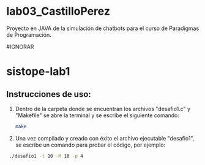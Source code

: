 # lab03_CastilloPerez

Proyecto en JAVA de la simulación de chatbots para el curso de Paradigmas de Programación.



#IGNORAR

# sistope-lab1

## Instrucciones de uso:

1. Dentro de la carpeta donde se encuentran los archivos "desafio1.c" y "Makefile" se abre la terminal y se escribe el siguiente comando:
   ```sh
   make
   ```
    
3. Una vez compilado y creado con éxito el archivo ejecutable "desafio1", se escribe un comando para probar el código, por ejemplo:
  ```sh
   ./desafio1 -t 10 -M 10 -p 4
  ```
